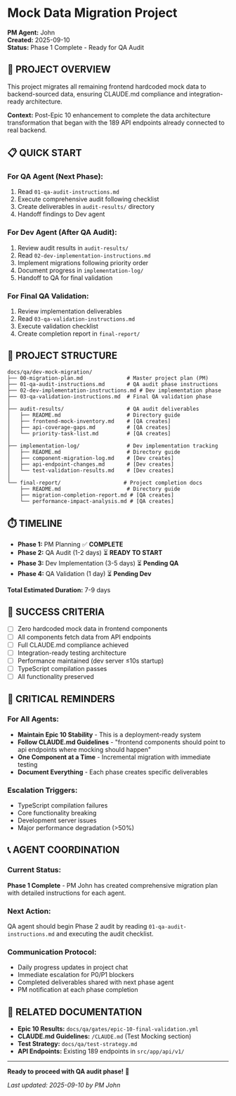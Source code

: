# Mock Data Migration Project

**PM Agent:** John  
**Created:** 2025-09-10  
**Status:** Phase 1 Complete - Ready for QA Audit

## 🎯 **PROJECT OVERVIEW**

This project migrates all remaining frontend hardcoded mock data to backend-sourced data, ensuring CLAUDE.md compliance and integration-ready architecture.

**Context:** Post-Epic 10 enhancement to complete the data architecture transformation that began with the 189 API endpoints already connected to real backend.

## 📋 **QUICK START**

### **For QA Agent (Next Phase):**
1. Read `01-qa-audit-instructions.md`
2. Execute comprehensive audit following checklist
3. Create deliverables in `audit-results/` directory
4. Handoff findings to Dev agent

### **For Dev Agent (After QA Audit):**
1. Review audit results in `audit-results/`
2. Read `02-dev-implementation-instructions.md`
3. Implement migrations following priority order
4. Document progress in `implementation-log/`
5. Handoff to QA for final validation

### **For Final QA Validation:**
1. Review implementation deliverables
2. Read `03-qa-validation-instructions.md`
3. Execute validation checklist
4. Create completion report in `final-report/`

## 📁 **PROJECT STRUCTURE**

```
docs/qa/dev-mock-migration/
├── 00-migration-plan.md              # Master project plan (PM)
├── 01-qa-audit-instructions.md       # QA audit phase instructions
├── 02-dev-implementation-instructions.md # Dev implementation phase
├── 03-qa-validation-instructions.md  # Final QA validation phase
│
├── audit-results/                    # QA audit deliverables
│   ├── README.md                     # Directory guide
│   ├── frontend-mock-inventory.md    # [QA creates]
│   ├── api-coverage-gaps.md          # [QA creates]
│   └── priority-task-list.md         # [QA creates]
│
├── implementation-log/               # Dev implementation tracking  
│   ├── README.md                     # Directory guide
│   ├── component-migration-log.md    # [Dev creates]
│   ├── api-endpoint-changes.md       # [Dev creates]
│   └── test-validation-results.md    # [Dev creates]
│
└── final-report/                    # Project completion docs
    ├── README.md                     # Directory guide
    ├── migration-completion-report.md # [QA creates]
    └── performance-impact-analysis.md # [QA creates]
```

## ⏱️ **TIMELINE**

- **Phase 1:** PM Planning ✅ **COMPLETE**
- **Phase 2:** QA Audit (1-2 days) ⏳ **READY TO START**
- **Phase 3:** Dev Implementation (3-5 days) ⏳ **Pending QA**
- **Phase 4:** QA Validation (1 day) ⏳ **Pending Dev**

**Total Estimated Duration:** 7-9 days

## 🎯 **SUCCESS CRITERIA**

- [ ] Zero hardcoded mock data in frontend components
- [ ] All components fetch data from API endpoints  
- [ ] Full CLAUDE.md compliance achieved
- [ ] Integration-ready testing architecture
- [ ] Performance maintained (dev server ≤10s startup)
- [ ] TypeScript compilation passes
- [ ] All functionality preserved

## 🚨 **CRITICAL REMINDERS**

### **For All Agents:**
- **Maintain Epic 10 Stability** - This is a deployment-ready system
- **Follow CLAUDE.md Guidelines** - "frontend components should point to api endpoints where mocking should happen"
- **One Component at a Time** - Incremental migration with immediate testing
- **Document Everything** - Each phase creates specific deliverables

### **Escalation Triggers:**
- TypeScript compilation failures
- Core functionality breaking
- Development server issues
- Major performance degradation (>50%)

## 📞 **AGENT COORDINATION**

### **Current Status:** 
**Phase 1 Complete** - PM John has created comprehensive migration plan with detailed instructions for each agent.

### **Next Action:** 
QA agent should begin Phase 2 audit by reading `01-qa-audit-instructions.md` and executing the audit checklist.

### **Communication Protocol:**
- Daily progress updates in project chat
- Immediate escalation for P0/P1 blockers  
- Completed deliverables shared with next phase agent
- PM notification at each phase completion

## 🔗 **RELATED DOCUMENTATION**

- **Epic 10 Results:** `docs/qa/gates/epic-10-final-validation.yml`
- **CLAUDE.md Guidelines:** `/CLAUDE.md` (Test Mocking section)
- **Test Strategy:** `docs/qa/test-strategy.md`
- **API Endpoints:** Existing 189 endpoints in `src/app/api/v1/`

---

**Ready to proceed with QA audit phase!** 🚀

*Last updated: 2025-09-10 by PM John*